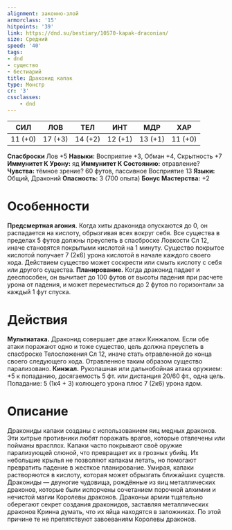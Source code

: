 ```yaml
---
alignment: законно-злой
armorclass: '15'
hitpoints: '39'
link: https://dnd.su/bestiary/10570-kapak-draconian/
size: Средний
speed: '40'
tags:
- dnd
- существо
- бестиарий
title: Драконид капак
type: Монстр
cr: '3'
cssclasses:
    - dnd
---
```



| СИЛ | ЛОВ | ТЕЛ | ИНТ | МДР | ХАР |
|---|---|---|---|---|---|
| 11 (+0) | 17 (+3) | 14 (+2) | 12 (+1) | 13 (+1) | 11 (+0) |
**Спасброски** Лов +5
**Навыки:** Восприятие +3, Обман +4, Скрытность +7
**Иммунитет К Урону:** яд
**Иммунитет К Состоянию:** отравление?
**Чувства:** тёмное зрение? 60 футов, пассивное Восприятие 13
**Языки:** Общий, Драконий
**Опасность:** 3 (700 опыта)
**Бонус Мастерства:** +2


# Особенности
**Предсмертная агония.** Когда хиты драконида опускаются до 0, он распадается на кислоту, обрызгивая всех вокруг себя. Все существа в пределах 5 футов должны преуспеть в спасброске Ловкости Сл 12, иначе становятся покрытыми кислотой на 1 минуту. Существо покрытое кислотой получает 7 (2к6) урона кислотой в начале каждого своего хода. Действием существо может соскрести или смыть кислоту с себя или другого существа.
**Планирование.** Когда драконид падает и дееспособен, он вычитает до 100 футов от высоты падения при расчете урона от падения, и может переместиться до 2 футов по горизонтали за каждый 1 фут спуска.


# Действия
**Мультиатака.** Драконид совершает две атаки Кинжалом. Если обе атаки поражают одно и тоже существо, цель должна преуспеть в спасброске Телосложения Сл 12, иначе стать отравленной до конца своего следующего хода. Отравленное таким образом существо парализовано.
**Кинжал.** Рукопашная или дальнобойная атака оружием: +5 к попаданию, досягаемость 5 фт. или дистанция 20/60 фт., одна цель. Попадание: 5 (1к4 + 3) колющего урона плюс 7 (2к6) урона ядом.


# Описание
Дракониды капаки созданы с использованием яиц медных драконов. Эти хитрые противники любят поражать врагов, которые отвлечены или пойманы врасплох. Капаки часто покрывают своё оружие парализующей слюной, что превращает их в грозных убийц. Их небольшие крылья не позволяют капакам летать, но помогают превратить падение в жесткое планирование. Умирая, капаки растворяются в кислоту, которая может обрызгать ближайших существ. Дракониды — двуногие чудовища, рождённые из яиц металлических драконов, которые были испорчены сочетанием порочной алхимии и нечистой магии Королевы драконов. Драконьи армии тщательно оберегают секрет создания драконидов, заставляя металлических драконов Кринна думать, что их яйца находятся в заложниках. По этой причине те не препятствуют завоеваниям Королевы драконов.